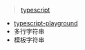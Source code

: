 > [typescript](http://www.typescriptlang.org/)

- [typescript-playground](http://www.typescriptlang.org/play/index.html)
- 多行字符串
- 模板字符串


